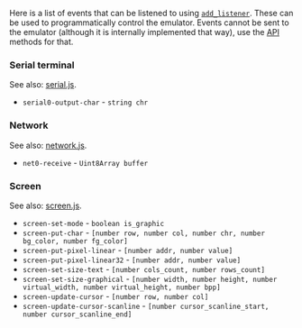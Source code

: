 Here is a list of events that can be listened to using
[`add_listener`](api.md#add_listenerstring-event-function-listener). These
can be used to programmatically control the emulator. Events cannot be sent to
the emulator (although it is internally implemented that way), use the
[API](api.md) methods for that.

### Serial terminal

See also: [serial.js](../src/serial.js).

- `serial0-output-char` - `string chr`

### Network

See also: [network.js](../src/network.js).

- `net0-receive` - `Uint8Array buffer`

### Screen

See also: [screen.js](../src/screen.js).

- `screen-set-mode` - `boolean is_graphic`
- `screen-put-char` - `[number row, number col, number chr, number bg_color, number fg_color]`
- `screen-put-pixel-linear` - `[number addr, number value]`
- `screen-put-pixel-linear32` - `[number addr, number value]`
- `screen-set-size-text` - `[number cols_count, number rows_count]`
- `screen-set-size-graphical` - `[number width, number height, number virtual_width, number virtual_height, number bpp]`
- `screen-update-cursor` - `[number row, number col]`
- `screen-update-cursor-scanline` - `[number cursor_scanline_start, number cursor_scanline_end]`


